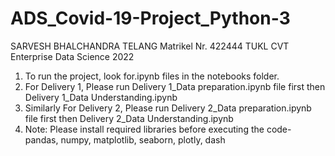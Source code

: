 # ADS_Covid-19-Project_Python-3
SARVESH BHALCHANDRA TELANG
Matrikel Nr. 422444
TUKL CVT
Enterprise Data Science 2022

1. To run the project, look for.ipynb files in the notebooks folder.
2. For Delivery 1, Please run Delivery 1_Data preparation.ipynb file first then Delivery 1_Data Understanding.ipynb
3. Similarly For Delivery 2, Please run Delivery 2_Data preparation.ipynb file first then Delivery 2_Data Understanding.ipynb
4. Note: Please install required libraries before executing the code- pandas, numpy, matplotlib, seaborn, plotly, dash
